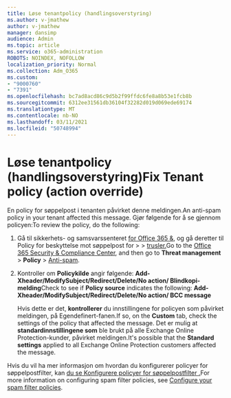 ```yaml
---
title: Løse tenantpolicy (handlingsoverstyring)
ms.author: v-jmathew
author: v-jmathew
manager: dansimp
audience: Admin
ms.topic: article
ms.service: o365-administration
ROBOTS: NOINDEX, NOFOLLOW
localization_priority: Normal
ms.collection: Adm_O365
ms.custom:
- "9000760"
- "7391"
ms.openlocfilehash: bc7ad8acd86c9d5b2f99ffdc6fe8a8b53e1fcb8b
ms.sourcegitcommit: 6312ee31561db36104f32282d019d069ede69174
ms.translationtype: MT
ms.contentlocale: nb-NO
ms.lasthandoff: 03/11/2021
ms.locfileid: "50748994"
---
```

# <a name="fix-tenant-policy-action-override"></a><span data-ttu-id="e0270-102">Løse tenantpolicy (handlingsoverstyring)</span><span class="sxs-lookup"><span data-stu-id="e0270-102">Fix Tenant policy (action override)</span></span>

<span data-ttu-id="e0270-103">En policy for søppelpost i tenanten påvirket denne meldingen.</span><span class="sxs-lookup"><span data-stu-id="e0270-103">An anti-spam policy in your tenant affected this message.</span></span> <span data-ttu-id="e0270-104">Gjør følgende for å se gjennom policyen:</span><span class="sxs-lookup"><span data-stu-id="e0270-104">To review the policy, do the following:</span></span>

1. <span data-ttu-id="e0270-105">Gå til sikkerhets- og samsvarssenteret [for Office 365 &](https://go.microsoft.com/fwlink/p/?linkid=2077143), og gå deretter til Policy for beskyttelse mot søppelpost for   >    >  [trusler.](https://go.microsoft.com/fwlink/?linkid=2101518)</span><span class="sxs-lookup"><span data-stu-id="e0270-105">Go to the [Office 365 Security & Compliance Center](https://go.microsoft.com/fwlink/p/?linkid=2077143), and then go to **Threat management** > **Policy** > [Anti-spam](https://go.microsoft.com/fwlink/?linkid=2101518).</span></span>
2. <span data-ttu-id="e0270-106">Kontroller om **Policykilde** angir følgende:  **Add-Xheader/ModifySubject/Redirect/Delete/No action/ Blindkopi-melding**</span><span class="sxs-lookup"><span data-stu-id="e0270-106">Check to see if **Policy source** indicates the following:  **Add-Xheader/ModifySubject/Redirect/Delete/No action/ BCC message**</span></span>

    <span data-ttu-id="e0270-107">Hvis dette er det, **kontrollerer** du innstillingene for policyen som påvirket meldingen, på Egendefinert-fanen.</span><span class="sxs-lookup"><span data-stu-id="e0270-107">If so, on the **Custom** tab, check the settings of the policy that affected the message.</span></span> <span data-ttu-id="e0270-108">Det er mulig at **standardinnstillingene som** ble brukt på alle Exchange Online Protection-kunder, påvirket meldingen.</span><span class="sxs-lookup"><span data-stu-id="e0270-108">It's possible that the **Standard settings** applied to all Exchange Online Protection customers affected the message.</span></span>

<span data-ttu-id="e0270-109">Hvis du vil ha mer informasjon om hvordan du konfigurerer policyer for søppelpostfilter, kan [du se Konfigurere policyer for søppelpostfilter .](https://go.microsoft.com/fwlink/?linkid=2101431)</span><span class="sxs-lookup"><span data-stu-id="e0270-109">For more information on configuring spam filter policies, see [Configure your spam filter policies](https://go.microsoft.com/fwlink/?linkid=2101431).</span></span>
